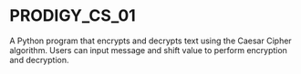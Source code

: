 # PRODIGY_CS_01
A Python program that encrypts and decrypts text using the Caesar Cipher algorithm.
Users can input message and shift value to perform encryption and decryption.
